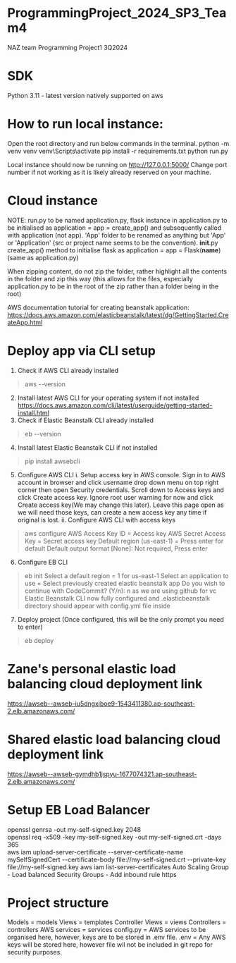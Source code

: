 # ProgrammingProject_2024_SP3_Team4
NAZ team Programming Project1 3Q2024

# SDK
Python 3.11 - latest version natively supported on aws

# How to run local instance:
Open the root directory and run below commands in the terminal.
python -m venv venv
venv\Scripts\activate
pip install -r requirements.txt
python run.py

Local instance should now be running on http://127.0.0.1:5000/
Change port number if not working as it is likely already reserved on your machine.

# Cloud instance
NOTE: run.py to be named application.py, flask instance in application.py to be initialised as application = app = create_app() and subsequently called with application (not app). 'App' folder to be renamed as anything but 'App' or 'Application' (src or project name seems to be the convention). __init__.py create_app() method to initialise flask as application = app = Flask(__name__) (same as application.py)

When zipping content, do not zip the folder, rather highlight all the contents in the folder and zip this way (this allows for the files, especially application.py to be in the root of the zip rather than a folder being in the root)

AWS documentation tutorial for creating beanstalk application: https://docs.aws.amazon.com/elasticbeanstalk/latest/dg/GettingStarted.CreateApp.html

# Deploy app via CLI setup
1. Check if AWS CLI already installed
> aws --version
2. Install latest AWS CLI for your operating system if not installed
https://docs.aws.amazon.com/cli/latest/userguide/getting-started-install.html
3. Check if Elastic Beanstalk CLI already installed
> eb --version
4. Install latest Elastic Beanstalk CLI if not installed
> pip install awsebcli
5. Configure AWS CLI
i. Setup access key in AWS console.
Sign in to AWS account in browser and click username drop down menu on top right corner then open Security credentials.
Scroll down to Access keys and click Create access key. Ignore root user warning for now and click Create access key(We may change this later).
Leave this page open as we will need those keys, can create a new access key any time if original is lost.
ii. Configure AWS CLI with access keys
> aws configure
AWS Access Key ID = Access key
AWS Secret Access Key = Secret access key
Default region (us-east-1) = Press enter for default
Default output format [None]: Not required, Press enter
6. Configure EB CLI
> eb init 
Select a default region =  1 for us-east-1
Select an application to use = Select previously created elastic beanstalk app
Do you wish to continue with CodeCommit? (Y/n): n as we are using github for vc
Elastic Beanstalk CLI now fully configured and .elasticbeanstalk directory should appear with config.yml file inside
7. Deploy project (Once configured, this will be the only prompt you need to enter)
> eb deploy


# Zane's personal elastic load balancing cloud deployment link
https://awseb--awseb-iu5dngxjboe9-1543411380.ap-southeast-2.elb.amazonaws.com/

# Shared elastic load balancing cloud deployment link
https://awseb--awseb-gymdhb1jspyu-1677074321.ap-southeast-2.elb.amazonaws.com/


# Setup EB Load Balancer
openssl genrsa -out my-self-signed.key 2048  
openssl req -x509 -key my-self-signed.key -out my-self-signed.crt -days 365                                                               
aws iam upload-server-certificate --server-certificate-name mySelfSignedCert --certificate-body file://my-self-signed.crt --private-key file://my-self-signed.key 
aws iam list-server-certificates
Auto Scaling Group - Load balanced
Security Groups - Add inbound rule https


# Project structure
Models = models
Views = templates
Controller Views = views
Controllers = controllers
AWS services = services
config.py = AWS services to be organised here, however, keys are to be stored in .env file.
.env = Any AWS keys will be stored here, however file wil not be included in git repo for security purposes.